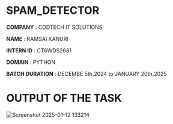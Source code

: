 # SPAM_DETECTOR

**COMPANY** : CODTECH IT SOLUTIONS

**NAME** : RAMSAI KANURI

**INTERN ID** : CT6WDS2681

**DOMAIN** : PYTHON

**BATCH DURATION** : DECEMBE 5th,2024 to JANUARY 20th,2025

# OUTPUT OF THE TASK

![Screenshot 2025-01-12 133214](https://github.com/user-attachments/assets/74b586c3-ab50-490f-872e-636aa388c7ff)
